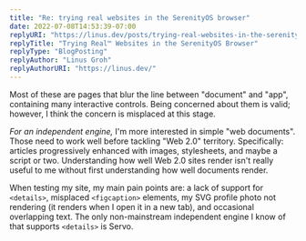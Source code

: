 ```yaml
---
title: "Re: trying real websites in the SerenityOS browser"
date: 2022-07-08T14:53:39-07:00
replyURI: "https://linus.dev/posts/trying-real-websites-in-the-serenityos-browser/"
replyTitle: "Trying Real™ Websites in the SerenityOS Browser"
replyType: "BlogPosting"
replyAuthor: "Linus Groh"
replyAuthorURI: "https://linus.dev/"
---
```


Most of these are pages that blur the line between "document" and "app", containing many interactive controls. Being concerned about them is valid; however, I think the concern is misplaced at this stage.

*For an independent engine,* I'm more interested in simple "web documents". Those need to work well before tackling "Web 2.0" territory. Specifically: articles progressively enhanced with images, stylesheets, and maybe a script or two. Understanding how well Web 2.0 sites render isn't really useful to me without first understanding how well documents render.

When testing my site, my main pain points are: a lack of support for `<details>`, misplaced `<figcaption>` elements, my SVG profile photo not rendering (it renders when I open it in a new tab), and occasional overlapping text. The only non-mainstream independent engine I know of that supports `<details>` is Servo.
